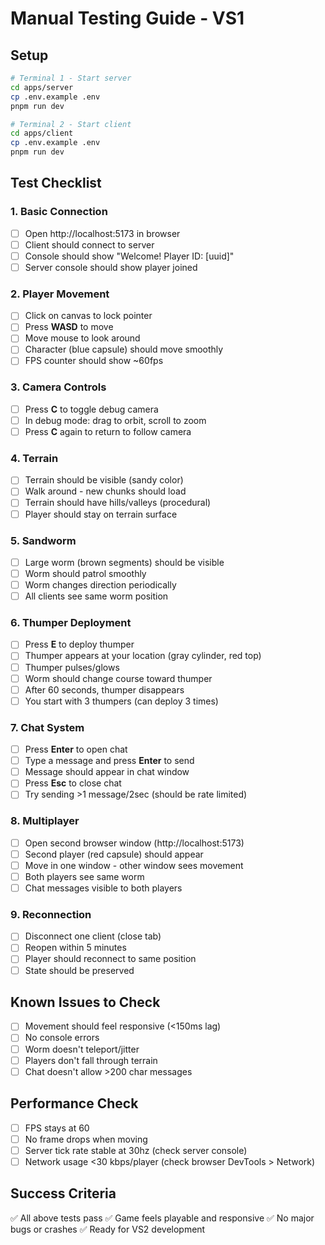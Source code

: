 # Manual Testing Guide - VS1

## Setup

```bash
# Terminal 1 - Start server
cd apps/server
cp .env.example .env
pnpm run dev

# Terminal 2 - Start client
cd apps/client
cp .env.example .env
pnpm run dev
```

## Test Checklist

### 1. Basic Connection
- [ ] Open http://localhost:5173 in browser
- [ ] Client should connect to server
- [ ] Console should show "Welcome! Player ID: [uuid]"
- [ ] Server console should show player joined

### 2. Player Movement
- [ ] Click on canvas to lock pointer
- [ ] Press **WASD** to move
- [ ] Move mouse to look around
- [ ] Character (blue capsule) should move smoothly
- [ ] FPS counter should show ~60fps

### 3. Camera Controls
- [ ] Press **C** to toggle debug camera
- [ ] In debug mode: drag to orbit, scroll to zoom
- [ ] Press **C** again to return to follow camera

### 4. Terrain
- [ ] Terrain should be visible (sandy color)
- [ ] Walk around - new chunks should load
- [ ] Terrain should have hills/valleys (procedural)
- [ ] Player should stay on terrain surface

### 5. Sandworm
- [ ] Large worm (brown segments) should be visible
- [ ] Worm should patrol smoothly
- [ ] Worm changes direction periodically
- [ ] All clients see same worm position

### 6. Thumper Deployment
- [ ] Press **E** to deploy thumper
- [ ] Thumper appears at your location (gray cylinder, red top)
- [ ] Thumper pulses/glows
- [ ] Worm should change course toward thumper
- [ ] After 60 seconds, thumper disappears
- [ ] You start with 3 thumpers (can deploy 3 times)

### 7. Chat System
- [ ] Press **Enter** to open chat
- [ ] Type a message and press **Enter** to send
- [ ] Message should appear in chat window
- [ ] Press **Esc** to close chat
- [ ] Try sending >1 message/2sec (should be rate limited)

### 8. Multiplayer
- [ ] Open second browser window (http://localhost:5173)
- [ ] Second player (red capsule) should appear
- [ ] Move in one window - other window sees movement
- [ ] Both players see same worm
- [ ] Chat messages visible to both players

### 9. Reconnection
- [ ] Disconnect one client (close tab)
- [ ] Reopen within 5 minutes
- [ ] Player should reconnect to same position
- [ ] State should be preserved

## Known Issues to Check

- [ ] Movement should feel responsive (<150ms lag)
- [ ] No console errors
- [ ] Worm doesn't teleport/jitter
- [ ] Players don't fall through terrain
- [ ] Chat doesn't allow >200 char messages

## Performance Check

- [ ] FPS stays at 60
- [ ] No frame drops when moving
- [ ] Server tick rate stable at 30hz (check server console)
- [ ] Network usage <30 kbps/player (check browser DevTools > Network)

## Success Criteria

✅ All above tests pass
✅ Game feels playable and responsive
✅ No major bugs or crashes
✅ Ready for VS2 development
